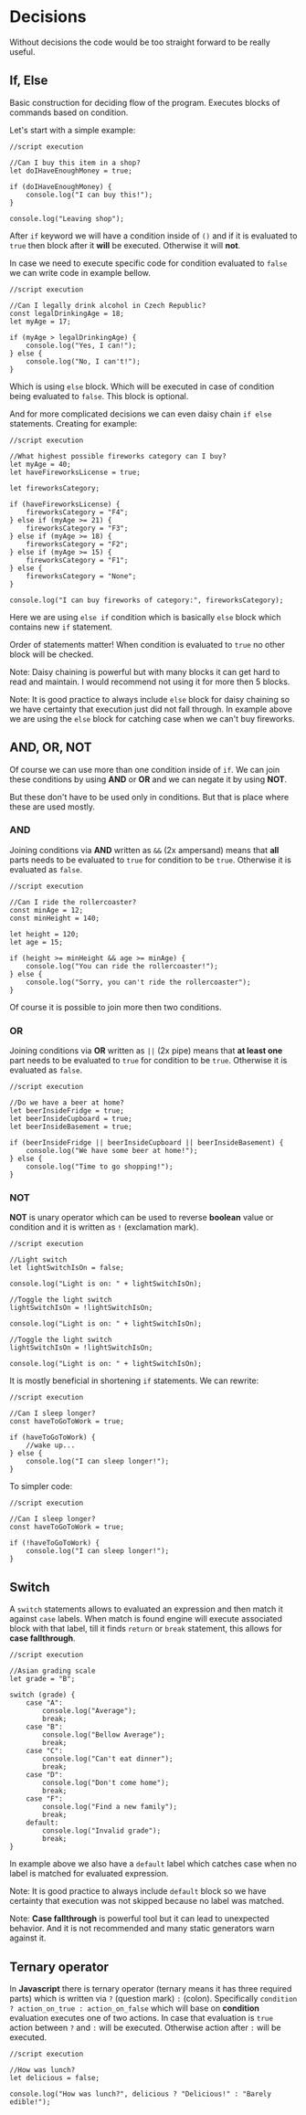 # Decisions

Without decisions the code would be too straight forward to be really useful.

## If, Else

Basic construction for deciding flow of the program. Executes blocks of commands based on condition.

Let's start with a simple example:

    //script execution

    //Can I buy this item in a shop?
    let doIHaveEnoughMoney = true;

    if (doIHaveEnoughMoney) {
        console.log("I can buy this!");
    }

    console.log("Leaving shop");

After `if` keyword we will have a condition inside of `()` and if it is evaluated to `true` then block after it **will** be executed. Otherwise it will **not**.

In case we need to execute specific code for condition evaluated to `false` we can write code in example bellow.

    //script execution

    //Can I legally drink alcohol in Czech Republic?
    const legalDrinkingAge = 18;
    let myAge = 17;

    if (myAge > legalDrinkingAge) {
        console.log("Yes, I can!");
    } else {
        console.log("No, I can't!");
    }

Which is using `else` block. Which will be executed in case of condition being evaluated to `false`. This block is optional.

And for more complicated decisions we can even daisy chain `if else` statements. Creating for example:

    //script execution

    //What highest possible fireworks category can I buy?
    let myAge = 40;
    let haveFireworksLicense = true;

    let fireworksCategory;

    if (haveFireworksLicense) {
        fireworksCategory = "F4";
    } else if (myAge >= 21) {
        fireworksCategory = "F3";
    } else if (myAge >= 18) {
        fireworksCategory = "F2";
    } else if (myAge >= 15) {
        fireworksCategory = "F1";
    } else {
        fireworksCategory = "None";
    }

    console.log("I can buy fireworks of category:", fireworksCategory);

Here we are using `else if` condition which is basically `else` block which contains new `if` statement.

Order of statements matter! When condition is evaluated to `true` no other block will be checked.

Note: Daisy chaining is powerful but with many blocks it can get hard to read and maintain. I would recommend not using it for more then 5 blocks.

Note: It is good practice to always include `else` block for daisy chaining so we have certainty that execution just did not fall through. In example above we are using the `else` block for catching case when we can't buy fireworks.

## AND, OR, NOT

Of course we can use more than one condition inside of `if`. We can join these conditions by using **AND** or **OR** and we can negate it by using **NOT**.

But these don't have to be used only in conditions. But that is place where these are used mostly.

### AND

Joining conditions via **AND** written as `&&` (2x ampersand) means that **all** parts needs to be evaluated to `true` for condition to be `true`. Otherwise it is evaluated as `false`.

    //script execution

    //Can I ride the rollercoaster?
    const minAge = 12;
    const minHeight = 140;

    let height = 120;
    let age = 15;

    if (height >= minHeight && age >= minAge) {
        console.log("You can ride the rollercoaster!");
    } else {
        console.log("Sorry, you can't ride the rollercoaster");
    }

Of course it is possible to join more then two conditions.

### OR

Joining conditions via **OR** written as `||` (2x pipe) means that **at least one** part needs to be evaluated to `true` for condition to be `true`. Otherwise it is evaluated as `false`.

    //script execution

    //Do we have a beer at home?
    let beerInsideFridge = true;
    let beerInsideCupboard = true;
    let beerInsideBasement = true;

    if (beerInsideFridge || beerInsideCupboard || beerInsideBasement) {
        console.log("We have some beer at home!");
    } else {
        console.log("Time to go shopping!");
    }

### NOT

**NOT** is unary operator which can be used to reverse **boolean** value or condition and it is written as `!` (exclamation mark).

    //script execution

    //Light switch
    let lightSwitchIsOn = false;

    console.log("Light is on: " + lightSwitchIsOn);

    //Toggle the light switch
    lightSwitchIsOn = !lightSwitchIsOn;

    console.log("Light is on: " + lightSwitchIsOn);

    //Toggle the light switch
    lightSwitchIsOn = !lightSwitchIsOn;

    console.log("Light is on: " + lightSwitchIsOn);

It is mostly beneficial in shortening `if` statements. We can rewrite:

    //script execution

    //Can I sleep longer?
    const haveToGoToWork = true;

    if (haveToGoToWork) {
        //wake up...
    } else {
        console.log("I can sleep longer!");
    }

To simpler code:

    //script execution

    //Can I sleep longer?
    const haveToGoToWork = true;

    if (!haveToGoToWork) {
        console.log("I can sleep longer!");
    }

## Switch

A `switch` statements allows to evaluated an expression and then match it against `case` labels. When match is found engine will execute associated block with that label, till it finds `return` or `break` statement, this allows for **case fallthrough**.

    //script execution

    //Asian grading scale
    let grade = "B";

    switch (grade) {
        case "A":
            console.log("Average");
            break;
        case "B":
            console.log("Bellow Average");
            break;
        case "C":
            console.log("Can't eat dinner");
            break;
        case "D":
            console.log("Don't come home");
            break;
        case "F":
            console.log("Find a new family");
            break;
        default:
            console.log("Invalid grade");
            break;
    }

In example above we also have a `default` label which catches case when no label is matched for evaluated expression.

Note: It is good practice to always include `default` block so we have certainty that execution was not skipped because no label was matched.

Note: **Case fallthrough** is powerful tool but it can lead to unexpected behavior. And it is not recommended and many static generators warn against it.

## Ternary operator

In **Javascript** there is ternary operator (ternary means it has three required parts) which is written via `?` (question mark) `:` (colon). Specifically `condition ? action_on_true : action_on_false` which will base on **condition** evaluation executes one of two actions. In case that evaluation is `true` action between `?` and `:` will be executed. Otherwise action after `:` will be executed.

    //script execution

    //How was lunch?
    let delicious = false;

    console.log("How was lunch?", delicious ? "Delicious!" : "Barely edible!");
